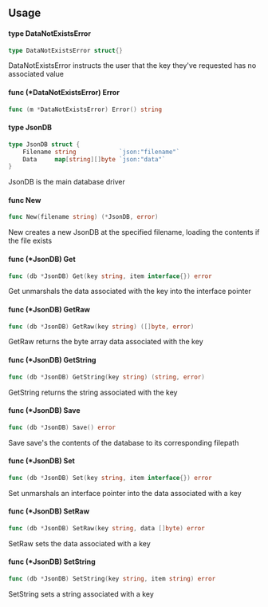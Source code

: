 ## Usage

#### type DataNotExistsError

```go
type DataNotExistsError struct{}
```

DataNotExistsError instructs the user that the key they've requested has no
associated value

#### func (*DataNotExistsError) Error

```go
func (m *DataNotExistsError) Error() string
```

#### type JsonDB

```go
type JsonDB struct {
	Filename string            `json:"filename"`
	Data     map[string][]byte `json:"data"`
}
```

JsonDB is the main database driver

#### func  New

```go
func New(filename string) (*JsonDB, error)
```
New creates a new JsonDB at the specified filename, loading the contents if the
file exists

#### func (*JsonDB) Get

```go
func (db *JsonDB) Get(key string, item interface{}) error
```
Get unmarshals the data associated with the key into the interface pointer

#### func (*JsonDB) GetRaw

```go
func (db *JsonDB) GetRaw(key string) ([]byte, error)
```
GetRaw returns the byte array data associated with the key

#### func (*JsonDB) GetString

```go
func (db *JsonDB) GetString(key string) (string, error)
```
GetString returns the string associated with the key

#### func (*JsonDB) Save

```go
func (db *JsonDB) Save() error
```
Save save's the contents of the database to its corresponding filepath

#### func (*JsonDB) Set

```go
func (db *JsonDB) Set(key string, item interface{}) error
```
Set unmarshals an interface pointer into the data associated with a key

#### func (*JsonDB) SetRaw

```go
func (db *JsonDB) SetRaw(key string, data []byte) error
```
SetRaw sets the data associated with a key

#### func (*JsonDB) SetString

```go
func (db *JsonDB) SetString(key string, item string) error
```
SetString sets a string associated with a key
